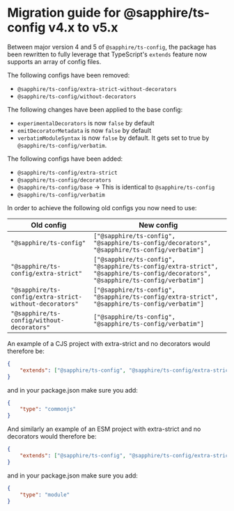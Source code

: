 # Migration guide for @sapphire/ts-config v4.x to v5.x

Between major version 4 and 5 of `@sapphire/ts-config`, the package has been rewritten to fully leverage that TypeScript's `extends` feature now supports an array of config files.

The following configs have been removed:

-   `@sapphire/ts-config/extra-strict-without-decorators`
-   `@sapphire/ts-config/without-decorators`

The following changes have been applied to the base config:

-   `experimentalDecorators` is now `false` by default
-   `emitDecoratorMetadata` is now `false` by default
-   `verbatimModuleSyntax` is now `false` by default. It gets set to true by `@sapphire/ts-config/verbatim`.

The following configs have been added:

-   `@sapphire/ts-config/extra-strict`
-   `@sapphire/ts-config/decorators`
-   `@sapphire/ts-config/base` -> This is identical to `@sapphire/ts-config`
-   `@sapphire/ts-config/verbatim`

In order to achieve the following old configs you now need to use:

| Old config                                              | New config                                                                                                                      |
| ------------------------------------------------------- | ------------------------------------------------------------------------------------------------------------------------------- |
| `"@sapphire/ts-config"`                                 | `["@sapphire/ts-config", "@sapphire/ts-config/decorators", "@sapphire/ts-config/verbatim"]`                                     |
| `"@sapphire/ts-config/extra-strict"`                    | `["@sapphire/ts-config", "@sapphire/ts-config/extra-strict", "@sapphire/ts-config/decorators", "@sapphire/ts-config/verbatim"]` |
| `"@sapphire/ts-config/extra-strict-without-decorators"` | `["@sapphire/ts-config", "@sapphire/ts-config/extra-strict", "@sapphire/ts-config/verbatim"]`                                   |
| `"@sapphire/ts-config/without-decorators"`              | `["@sapphire/ts-config", "@sapphire/ts-config/verbatim"]`                                                                       |

An example of a CJS project with extra-strict and no decorators would therefore be:

```json
{
	"extends": ["@sapphire/ts-config", "@sapphire/ts-config/extra-strict", "@sapphire/ts-config/verbatim"]
}
```

and in your package.json make sure you add:

```json
{
	"type": "commonjs"
}
```

And similarly an example of an ESM project with extra-strict and no decorators would therefore be:

```json
{
	"extends": ["@sapphire/ts-config", "@sapphire/ts-config/extra-strict", "@sapphire/ts-config/verbatim"]
}
```

and in your package.json make sure you add:

```json
{
	"type": "module"
}
```
